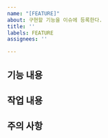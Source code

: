 ```yaml
---
name: "[FEATURE]"
about: 구현할 기능을 이슈에 등록한다.
title: ''
labels: FEATURE
assignees: ''

---
```


## 기능 내용

## 작업 내용

## 주의 사항
